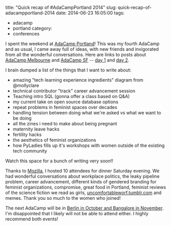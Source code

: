 title: "Quick recap of #AdaCampPortland 2014"
slug: quick-recap-of-adacampportland-2014
date: 2014-06-23 16:05:00
tags:
- adacamp
- portland
category:
- conferences

I spent the weekend at [AdaCamp Portland][6]! This was my fourth AdaCamp and as usual, I came away full of ideas, with new friends and invigorated from all the wonderful conversations. Here are links to posts about [AdaCamp Melbourne][1] and [AdaCamp SF][2] -- [day 1][3] and [day 2][4].

I brain dumped a list of the things that I want to write about:

*   amazing "tech learning experience ingredients" diagram from @mollyclare
*   technical contributor "track" career advancement session
*   Teaching intro SQL (gonna offer a class based on Q&A)
*   my current take on open source database options
*   repeat problems in feminist spaces over decades
*   handling tension between doing what we're asked vs what we want to be doing
*   all the zines i need to make about being pregnant
*   maternity leave hacks
*   fertility hacks
*   the aesthetics of feminist organizations
*   how PyLadies fills up it's workshops with women outside of the existing tech community

Watch this space for a bunch of writing very soon!!

Thanks to [Mozilla][7], I hosted 10 attendees for dinner Saturday evening. We had wonderful conversations about workplace politics, the leaky pipeline problem, career advancement, different kinds of gendered branding for feminist organizations, compromise, great food in Portland, feminist reviews of the science fiction we read as girls, [uncomfortableworf.tumblr.com][8] and memes. Thank you so much to the women who joined!

The next AdaCamp will be in [Berlin in October and Bangalore in November][5]. I'm disappointed that I likely will not be able to attend either. I highly recommend both events!

 [1]: http://www.whitecells.org/daily/posts/i-am-a-feminist-hacker-reflections-on-the-first-adacamp/
 [2]: http://www.whitecells.org/daily/posts/at-adacamp-this-weekend-reception-plotting-for-the-imposter-syndrome-workshop/
 [3]: http://www.whitecells.org/daily/posts/adacamp-day-1-allies-workshop-opw-the-likeability-paradox-and-depressionactivism/
 [4]: http://www.whitecells.org/daily/posts/adacamp-day-2-welcoming-hackerspaces-being-feminine-in-tech-and-messing-around-with-ir-leds/
 [5]: https://adainitiative.org/2014/04/adacamp-is-coming-to-berlin-and-bangalore-in-2014/
 [6]: http://portland.adacamp.org
 [7]: http://mozilla.com
 [8]: http://uncomfortableworf.tumblr.com
